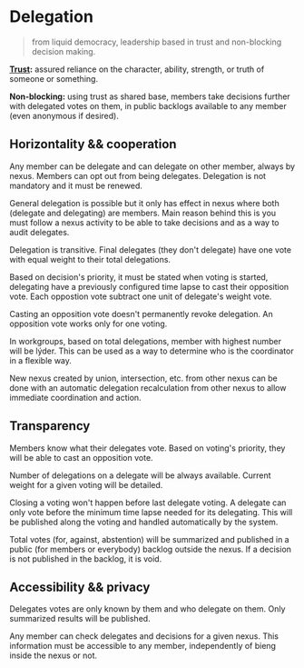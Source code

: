 # Delegation

> from liquid democracy, leadership based in trust and non-blocking decision making.

**[Trust](http://www.merriam-webster.com/dictionary/trust):** assured reliance on the character, ability, strength, or truth of someone or something.

**Non-blocking:** using trust as shared base, members take decisions further with delegated votes on them, in public backlogs available to any member (even anonymous if desired).

## Horizontality && cooperation

Any member can be delegate and can delegate on other member, always by nexus. Members can opt out from being delegates. Delegation is not mandatory and it must be renewed.

General delegation is possible but it only has effect in nexus where both (delegate and delegating) are members. Main reason behind this is you must follow a nexus activity to be able to take decisions and as a way to audit delegates.

Delegation is transitive. Final delegates (they don't delegate) have one vote with equal weight to their total delegations.

Based on decision's priority, it must be stated when voting is started, delegating have a previously configured time lapse to cast their opposition vote. Each oppostion vote subtract one unit of delegate's weight vote.

Casting an opposition vote doesn't permanently revoke delegation. An opposition vote works only for one voting.

In workgroups, based on total delegations, member with highest number will be lýder. This can be used as a way to determine who is the coordinator in a flexible way.

New nexus created by union, intersection, etc. from other nexus can be done with an automatic delegation recalculation from other nexus to allow immediate coordination and action.

## Transparency

Members know what their delegates vote. Based on voting's priority, they will be able to cast an opposition vote.

Number of delegations on a delegate will be always available. Current weight for a given voting will be detailed.

Closing a voting won't happen before last delegate voting. A delegate can only vote before the minimum time lapse needed for its delegating. This will be published along the voting and handled automatically by the system.

Total votes (for, against, abstention) will be summarized and published in a public (for members or everybody) backlog outside the nexus. If a decision is not published in the backlog, it is void.

## Accessibility && privacy

Delegates votes are only known by them and who delegate on them. Only summarized results will be published.

Any member can check delegates and decisions for a given nexus. This information must be accessible to any member, independently of bieng inside the nexus or not.